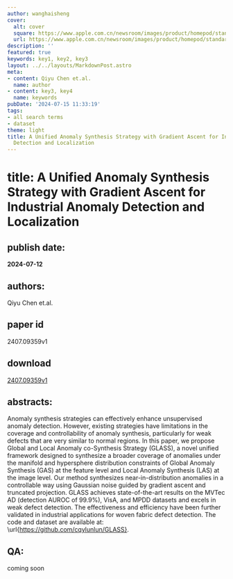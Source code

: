 ```yaml
---
author: wanghaisheng
cover:
  alt: cover
  square: https://www.apple.com.cn/newsroom/images/product/homepod/standard/Apple-HomePod-hero-230118_big.jpg.large_2x.jpg
  url: https://www.apple.com.cn/newsroom/images/product/homepod/standard/Apple-HomePod-hero-230118_big.jpg.large_2x.jpg
description: ''
featured: true
keywords: key1, key2, key3
layout: ../../layouts/MarkdownPost.astro
meta:
- content: Qiyu Chen et.al.
  name: author
- content: key3, key4
  name: keywords
pubDate: '2024-07-15 11:33:19'
tags:
- all search terms
- dataset
theme: light
title: A Unified Anomaly Synthesis Strategy with Gradient Ascent for Industrial Anomaly
  Detection and Localization
---
```


# title: A Unified Anomaly Synthesis Strategy with Gradient Ascent for Industrial Anomaly Detection and Localization 
## publish date: 
**2024-07-12** 
## authors: 
  Qiyu Chen et.al. 
## paper id
2407.09359v1
## download
[2407.09359v1](http://arxiv.org/abs/2407.09359v1)
## abstracts:
Anomaly synthesis strategies can effectively enhance unsupervised anomaly detection. However, existing strategies have limitations in the coverage and controllability of anomaly synthesis, particularly for weak defects that are very similar to normal regions. In this paper, we propose Global and Local Anomaly co-Synthesis Strategy (GLASS), a novel unified framework designed to synthesize a broader coverage of anomalies under the manifold and hypersphere distribution constraints of Global Anomaly Synthesis (GAS) at the feature level and Local Anomaly Synthesis (LAS) at the image level. Our method synthesizes near-in-distribution anomalies in a controllable way using Gaussian noise guided by gradient ascent and truncated projection. GLASS achieves state-of-the-art results on the MVTec AD (detection AUROC of 99.9\%), VisA, and MPDD datasets and excels in weak defect detection. The effectiveness and efficiency have been further validated in industrial applications for woven fabric defect detection. The code and dataset are available at: \url{https://github.com/cqylunlun/GLASS}.
## QA:
coming soon
